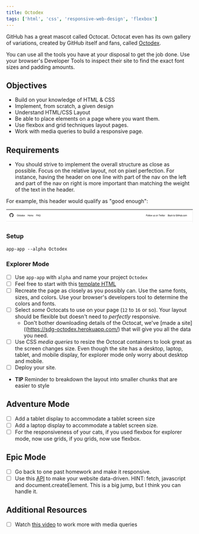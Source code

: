 ```yaml
---
title: Octodex
tags: ['html', 'css', 'responsive-web-design', 'flexbox']
---
```


GitHub has a great mascot called Octocat. Octocat even has its own gallery of variations, created by GitHub itself and fans, called [Octodex](https://octodex.github.com).

You can use all the tools you have at your disposal to get the job done. Use your browser's Developer Tools to inspect their site to find the exact font sizes and padding amounts.

## Objectives

- Build on your knowledge of HTML & CSS
- Implement, from scratch, a given design
- Understand HTML/CSS Layout
- Be able to place elements on a page where you want them.
- Use flexbox and grid techniques layout pages.
- Work with media queries to build a responsive page.

## Requirements

- You should strive to implement the overall structure as close as possible. Focus on the relative layout, not on pixel perfection. For instance, having the header on one line with part of the nav on the left and part of the nav on right is more important than matching the weight of the text in the header.

For example, this header would qualify as "good enough":

![](./assets/octodex-header-good-enough.png)

### Setup

```shell
app-app --alpha Octodex
```

### Explorer Mode

- [ ] Use `app-app` with `alpha` and name your project `Octodex`
- [ ] Feel free to start with this [template HTML](https://raw.githubusercontent.com/suncoast-devs/warp-gate/trunk/octodex/public/index.html)
- [ ] Recreate the page as closely as you possibly can. Use the same fonts, sizes, and colors. Use your browser's developers tool to determine the colors and fonts.
- [ ] Select _some_ Octocats to use on your page (`12` to `16` or so). Your layout should be flexible but doesn't need to _perfectly_ responsive.
  - Don't bother downloading details of the Octocat, we've [made a site]((https://sdg-octodex.herokuapp.com/) that will give you all the data you need.
- [ ] Use CSS _media queries_ to resize the Octocat containers to look great as the screen changes size. Even though the site has a desktop, laptop, tablet, and mobile display, for explorer mode only worry about desktop and mobile.
- [ ] Deploy your site.
- **TIP** Reminder to breakdown the layout into smaller chunks that are easier to style

## Adventure Mode

- [ ] Add a tablet display to accommodate a tablet screen size
- [ ] Add a laptop display to accommodate a tablet screen size.
- [ ] For the responsiveness of your cats, if you used flexbox for explorer mode, now use grids, if you grids, now use flexbox.

## Epic Mode

- [ ] Go back to one past homework and make it responsive.
- [ ] Use this [API](https://sdg-octodex.herokuapp.com/) to make your website data-driven. HINT: fetch, javascript and document.createElement. This is a big jump, but I think you can handle it.

## Additional Resources

- [ ] Watch [this video](https://www.youtube.com/watch?v=2KL-z9A56SQ) to work more with media queries
